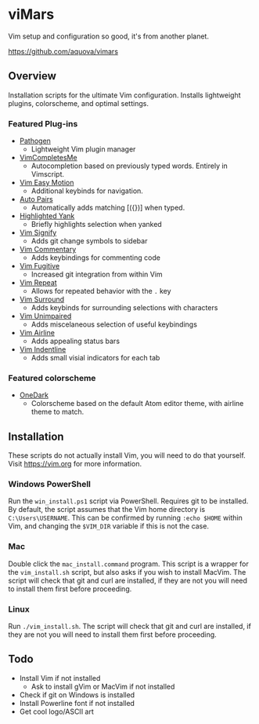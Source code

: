 # viMars

Vim setup and configuration so good, it's from another planet.

https://github.com/aquova/vimars

## Overview

Installation scripts for the ultimate Vim configuration. Installs lightweight plugins, colorscheme, and optimal settings.

### Featured Plug-ins

- [Pathogen](https://github.com/tpope/pathogen.vim)
    - Lightweight Vim plugin manager
- [VimCompletesMe](https://github.com/ajh17/VimCompletesMe)
    - Autocompletion based on previously typed words. Entirely in Vimscript.
- [Vim Easy Motion](https://github.com/easymotion/vim-easymotion)
    - Additional keybinds for navigation.
- [Auto Pairs](https://github.com/jiangmiao/auto-pairs)
    - Automatically adds matching [({})] when typed.
- [Highlighted Yank](https://github.com/machakann/vim-highlightedyank)
    - Briefly highlights selection when yanked
- [Vim Signify](https://github.com/mhinz/vim-signify)
    - Adds git change symbols to sidebar
- [Vim Commentary](https://github.com/tpope/vim-commentary)
    - Adds keybindings for commenting code
- [Vim Fugitive](https://github.com/tpope/vim-fugitive)
    - Increased git integration from within Vim
- [Vim Repeat](https://github.com/tpope/vim-repeat)
    - Allows for repeated behavior with the `.` key
- [Vim Surround](https://github.com/tpope/vim-surround)
    - Adds keybinds for surrounding selections with characters
- [Vim Unimpaired](https://github.com/tpope/vim-unimpaired)
    - Adds miscelaneous selection of useful keybindings
- [Vim Airline](https://github.com/vim-airline/vim-airline)
    - Adds appealing status bars
- [Vim Indentline](https://github.com/Yggdroot/indentLine)
    - Adds small visial indicators for each tab

### Featured colorscheme

- [OneDark](https://github.com/joshdick/onedark.vim)
    - Colorscheme based on the default Atom editor theme, with airline theme to match.

## Installation

These scripts do not actually install Vim, you will need to do that yourself. Visit https://vim.org for more information.

### Windows PowerShell

Run the `win_install.ps1` script via PowerShell. Requires git to be installed. By default, the script assumes that the Vim home directory is `C:\Users\USERNAME`. This can be confirmed by running `:echo $HOME` within Vim, and changing the `$VIM_DIR` variable if this is not the case.

### Mac

Double click the `mac_install.command` program. This script is a wrapper for the `vim_install.sh` script, but also asks if you wish to install MacVim. The script will check that git and curl are installed, if they are not you will need to install them first before proceeding.

### Linux

Run `./vim_install.sh`. The script will check that git and curl are installed, if they are not you will need to install them first before proceeding.

## Todo

- Install Vim if not installed
    - Ask to install gVim or MacVim if not installed
- Check if git on Windows is installed
- Install Powerline font if not installed
- Get cool logo/ASCII art
